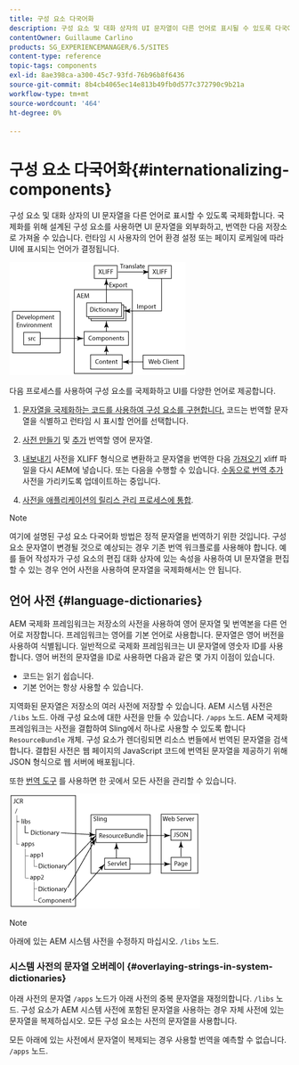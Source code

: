 ```yaml
---
title: 구성 요소 다국어화
description: 구성 요소 및 대화 상자의 UI 문자열이 다른 언어로 표시될 수 있도록 다국어화
contentOwner: Guillaume Carlino
products: SG_EXPERIENCEMANAGER/6.5/SITES
content-type: reference
topic-tags: components
exl-id: 8ae398ca-a300-45c7-93fd-76b96b8f6436
source-git-commit: 8b4cb4065ec14e813b49fb0d577c372790c9b21a
workflow-type: tm+mt
source-wordcount: '464'
ht-degree: 0%

---
```


# 구성 요소 다국어화{#internationalizing-components}

구성 요소 및 대화 상자의 UI 문자열을 다른 언어로 표시할 수 있도록 국제화합니다. 국제화를 위해 설계된 구성 요소를 사용하면 UI 문자열을 외부화하고, 번역한 다음 저장소로 가져올 수 있습니다. 런타임 시 사용자의 언어 환경 설정 또는 페이지 로케일에 따라 UI에 표시되는 언어가 결정됩니다.

![chlimage_1-9](assets/chlimage_1-9a.png)

다음 프로세스를 사용하여 구성 요소를 국제화하고 UI를 다양한 언어로 제공합니다.

1. [문자열을 국제화하는 코드를 사용하여 구성 요소를 구현합니다.](/help/sites-developing/i18n-dev.md) 코드는 번역할 문자열을 식별하고 런타임 시 표시할 언어를 선택합니다.
1. [사전 만들기](/help/sites-developing/i18n-translator.md#creating-a-dictionary) 및 [추가](/help/sites-developing/i18n-translator.md#adding-changing-and-removing-strings) 번역할 영어 문자열.

1. [내보내기](/help/sites-developing/i18n-translator.md#exporting-a-dictionary) 사전을 XLIFF 형식으로 변환하고 문자열을 번역한 다음 [가져오기](/help/sites-developing/i18n-translator.md#importing-a-dictionary) xliff 파일을 다시 AEM에 넣습니다. 또는 다음을 수행할 수 있습니다. [수동으로 번역 추가](/help/sites-developing/i18n-translator.md#editing-translated-strings) 사전을 가리키도록 업데이트하는 중입니다.

1. [사전을 애플리케이션의 릴리스 관리 프로세스에 통합](/help/sites-developing/i18n-translator.md#publishing-dictionaries).

>[!NOTE]
>
>여기에 설명된 구성 요소 다국어화 방법은 정적 문자열을 번역하기 위한 것입니다. 구성 요소 문자열이 변경될 것으로 예상되는 경우 기존 번역 워크플로를 사용해야 합니다. 예를 들어 작성자가 구성 요소의 편집 대화 상자에 있는 속성을 사용하여 UI 문자열을 편집할 수 있는 경우 언어 사전을 사용하여 문자열을 국제화해서는 안 됩니다.

## 언어 사전 {#language-dictionaries}

AEM 국제화 프레임워크는 저장소의 사전을 사용하여 영어 문자열 및 번역본을 다른 언어로 저장합니다. 프레임워크는 영어를 기본 언어로 사용합니다. 문자열은 영어 버전을 사용하여 식별됩니다. 일반적으로 국제화 프레임워크는 UI 문자열에 영숫자 ID를 사용합니다. 영어 버전의 문자열을 ID로 사용하면 다음과 같은 몇 가지 이점이 있습니다.

* 코드는 읽기 쉽습니다.
* 기본 언어는 항상 사용할 수 있습니다.

지역화된 문자열은 저장소의 여러 사전에 저장할 수 있습니다. AEM 시스템 사전은 `/libs` 노드. 아래 구성 요소에 대한 사전을 만들 수 있습니다. `/apps` 노드. AEM 국제화 프레임워크는 사전을 결합하여 Sling에서 하나로 사용할 수 있도록 합니다 `ResourceBundle` 개체. 구성 요소가 렌더링되면 리소스 번들에서 번역된 문자열을 검색합니다. 결합된 사전은 웹 페이지의 JavaScript 코드에 번역된 문자열을 제공하기 위해 JSON 형식으로 웹 서버에 배포됩니다.

또한 [번역 도구](/help/sites-developing/i18n-translator.md) 를 사용하면 한 곳에서 모든 사전을 관리할 수 있습니다.

![chlimage_1-10](assets/chlimage_1-10a.png)

>[!NOTE]
>
>아래에 있는 AEM 시스템 사전을 수정하지 마십시오. `/libs` 노드.

### 시스템 사전의 문자열 오버레이 {#overlaying-strings-in-system-dictionaries}

아래 사전의 문자열 `/apps` 노드가 아래 사전의 중복 문자열을 재정의합니다. `/libs` 노드. 구성 요소가 AEM 시스템 사전에 포함된 문자열을 사용하는 경우 자체 사전에 있는 문자열을 복제하십시오. 모든 구성 요소는 사전의 문자열을 사용합니다.

모든 아래에 있는 사전에서 문자열이 복제되는 경우 사용할 번역을 예측할 수 없습니다. `/apps` 노드.
